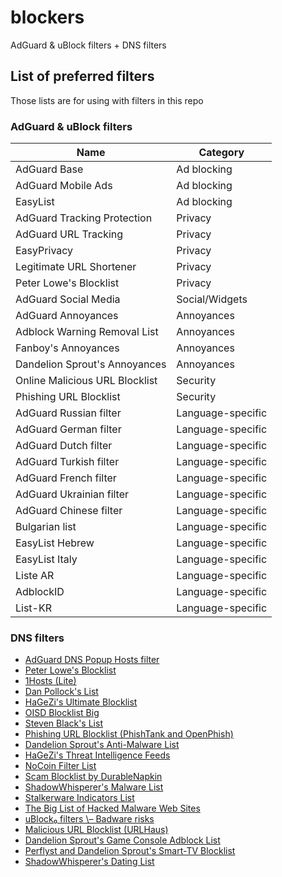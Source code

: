 # blockers

AdGuard & uBlock filters + DNS filters

## List of preferred filters

Those lists are for using with filters in this repo

### AdGuard & uBlock filters

| Name                           | Category          |
| ------------------------------ | ----------------- |
| AdGuard Base                   | Ad blocking       |
| AdGuard Mobile Ads             | Ad blocking       |
| EasyList                       | Ad blocking       |
| AdGuard Tracking Protection    | Privacy           |
| AdGuard URL Tracking           | Privacy           |
| EasyPrivacy                    | Privacy           |
| Legitimate URL Shortener       | Privacy           |
| Peter Lowe's Blocklist         | Privacy           |
| AdGuard Social Media           | Social/Widgets    |
| AdGuard Annoyances             | Annoyances        |
| Adblock Warning Removal List   | Annoyances        |
| Fanboy's Annoyances            | Annoyances        |
| Dandelion Sprout's Annoyances  | Annoyances        |
| Online Malicious URL Blocklist | Security          |
| Phishing URL Blocklist         | Security          |
| AdGuard Russian filter         | Language-specific |
| AdGuard German filter          | Language-specific |
| AdGuard Dutch filter           | Language-specific |
| AdGuard Turkish filter         | Language-specific |
| AdGuard French filter          | Language-specific |
| AdGuard Ukrainian filter       | Language-specific |
| AdGuard Chinese filter         | Language-specific |
| Bulgarian list                 | Language-specific |
| EasyList Hebrew                | Language-specific |
| EasyList Italy                 | Language-specific |
| Liste AR                       | Language-specific |
| AdblockID                      | Language-specific |
| List-KR                        | Language-specific |

### DNS filters

- [AdGuard DNS Popup Hosts filter](https://adguardteam.github.io/AdGuardSDNSFilter/Filters/adguard_popup_filter.txt)
- [Peter Lowe's Blocklist](https://pgl.yoyo.org/adservers/serverlist.php?hostformat=adblockplus&showintro=1&mimetype=plaintext)
- [1Hosts (Lite)](https://raw.githubusercontent.com/badmojr/1Hosts/master/Lite/adblock.txt)
- [Dan Pollock's List](https://someonewhocares.org/hosts/zero/hosts)
- [HaGeZi's Ultimate Blocklist](https://raw.githubusercontent.com/hagezi/dns-blocklists/main/adblock/ultimate.txt)
- [OISD Blocklist Big](https://big.oisd.nl/)
- [Steven Black's List](https://raw.githubusercontent.com/StevenBlack/hosts/master/hosts)
- [Phishing URL Blocklist (PhishTank and OpenPhish)](https://malware-filter.gitlab.io/malware-filter/phishing-filter-agh.txt)
- [Dandelion Sprout's Anti-Malware List](https://raw.githubusercontent.com/DandelionSprout/adfilt/master/Alternate%20versions%20Anti-Malware%20List/AntiMalwareAdGuardHome.txt)
- [HaGeZi's Threat Intelligence Feeds](https://raw.githubusercontent.com/hagezi/dns-blocklists/main/adblock/tif.txt)
- [NoCoin Filter List](https://raw.githubusercontent.com/hoshsadiq/adblock-nocoin-list/master/hosts.txt)
- [Scam Blocklist by DurableNapkin](https://raw.githubusercontent.com/durablenapkin/scamblocklist/master/adguard.txt)
- [ShadowWhisperer's Malware List](https://raw.githubusercontent.com/ShadowWhisperer/BlockLists/master/Lists/Malware)
- [Stalkerware Indicators List](https://raw.githubusercontent.com/AssoEchap/stalkerware-indicators/master/generated/hosts)
- [The Big List of Hacked Malware Web Sites](https://raw.githubusercontent.com/mitchellkrogza/The-Big-List-of-Hacked-Malware-Web-Sites/master/hosts)
- [uBlock₀ filters \– Badware risks](https://raw.githubusercontent.com/uBlockOrigin/uAssets/master/filters/badware.txt)
- [Malicious URL Blocklist (URLHaus)](https://malware-filter.gitlab.io/malware-filter/urlhaus-filter-agh.txt)
- [Dandelion Sprout's Game Console Adblock List](https://raw.githubusercontent.com/DandelionSprout/adfilt/master/GameConsoleAdblockList.txt)
- [Perflyst and Dandelion Sprout's Smart-TV Blocklist](https://raw.githubusercontent.com/Perflyst/PiHoleBlocklist/master/SmartTV-AGH.txt)
- [ShadowWhisperer's Dating List](https://raw.githubusercontent.com/ShadowWhisperer/BlockLists/master/Lists/Dating)
